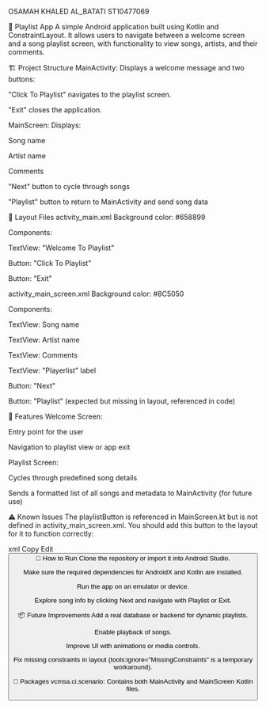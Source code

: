 OSAMAH KHALED AL_BATATI
ST10477069


🎵 Playlist App
A simple Android application built using Kotlin and ConstraintLayout. It allows users to navigate between a welcome screen and a song playlist screen, with functionality to view songs, artists, and their comments.

🏗️ Project Structure
MainActivity: Displays a welcome message and two buttons:

"Click To Playlist" navigates to the playlist screen.

"Exit" closes the application.

MainScreen: Displays:

Song name

Artist name

Comments

"Next" button to cycle through songs

"Playlist" button to return to MainActivity and send song data

📄 Layout Files
activity_main.xml
Background color: #658899

Components:

TextView: "Welcome To Playlist"

Button: "Click To Playlist"

Button: "Exit"

activity_main_screen.xml
Background color: #8C5050

Components:

TextView: Song name

TextView: Artist name

TextView: Comments

TextView: "Playerlist" label

Button: "Next"

Button: "Playlist" (expected but missing in layout, referenced in code)

🧠 Features
Welcome Screen:

Entry point for the user

Navigation to playlist view or app exit

Playlist Screen:

Cycles through predefined song details

Sends a formatted list of all songs and metadata to MainActivity (for future use)

⚠️ Known Issues
The playlistButton is referenced in MainScreen.kt but is not defined in activity_main_screen.xml. You should add this button to the layout for it to function correctly:

xml
Copy
Edit
<Button
    android:id="@+id/playlistButton"
    android:layout_width="wrap_content"
    android:layout_height="wrap_content"
    android:text="Playlist"
    app:layout_constraintTop_toBottomOf="@+id/nextButton"
    app:layout_constraintStart_toStartOf="parent"
    app:layout_constraintEnd_toEndOf="parent" />
🚀 How to Run
Clone the repository or import it into Android Studio.

Make sure the required dependencies for AndroidX and Kotlin are installed.

Run the app on an emulator or device.

Explore song info by clicking Next and navigate with Playlist or Exit.

📦 Future Improvements
Add a real database or backend for dynamic playlists.

Enable playback of songs.

Improve UI with animations or media controls.

Fix missing constraints in layout (tools:ignore="MissingConstraints" is a temporary workaround).

📁 Packages
vcmsa.ci.scenario: Contains both MainActivity and MainScreen Kotlin files.
